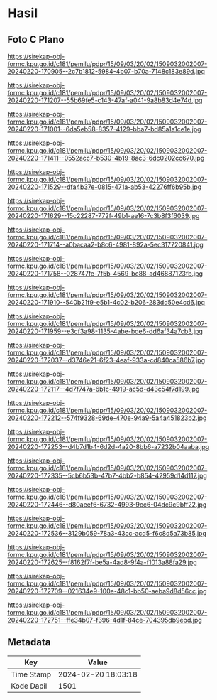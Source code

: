# Hasil

## Foto C Plano

https://sirekap-obj-formc.kpu.go.id/c181/pemilu/pdpr/15/09/03/20/02/1509032002007-20240220-170905--2c7b1812-5984-4b07-b70a-7148c183e89d.jpg

https://sirekap-obj-formc.kpu.go.id/c181/pemilu/pdpr/15/09/03/20/02/1509032002007-20240220-171207--55b69fe5-c143-47af-a041-9a8b83d4e74d.jpg

https://sirekap-obj-formc.kpu.go.id/c181/pemilu/pdpr/15/09/03/20/02/1509032002007-20240220-171001--6da5eb58-8357-4129-bba7-bd85a1a1ce1e.jpg

https://sirekap-obj-formc.kpu.go.id/c181/pemilu/pdpr/15/09/03/20/02/1509032002007-20240220-171411--0552acc7-b530-4b19-8ac3-6dc0202cc670.jpg

https://sirekap-obj-formc.kpu.go.id/c181/pemilu/pdpr/15/09/03/20/02/1509032002007-20240220-171529--dfa4b37e-0815-471a-ab53-42276ff6b95b.jpg

https://sirekap-obj-formc.kpu.go.id/c181/pemilu/pdpr/15/09/03/20/02/1509032002007-20240220-171629--15c22287-772f-49b1-ae16-7c3b8f3f6039.jpg

https://sirekap-obj-formc.kpu.go.id/c181/pemilu/pdpr/15/09/03/20/02/1509032002007-20240220-171714--a0bacaa2-b8c6-4981-892a-5ec317720841.jpg

https://sirekap-obj-formc.kpu.go.id/c181/pemilu/pdpr/15/09/03/20/02/1509032002007-20240220-171758--028747fe-7f5b-4569-bc88-ad46887123fb.jpg

https://sirekap-obj-formc.kpu.go.id/c181/pemilu/pdpr/15/09/03/20/02/1509032002007-20240220-171910--540b21f9-e5b1-4c02-b206-283dd50e4cd6.jpg

https://sirekap-obj-formc.kpu.go.id/c181/pemilu/pdpr/15/09/03/20/02/1509032002007-20240220-171959--e3cf3a98-1135-4abe-bde6-dd6af34a7cb3.jpg

https://sirekap-obj-formc.kpu.go.id/c181/pemilu/pdpr/15/09/03/20/02/1509032002007-20240220-172037--d3746e21-6f23-4eaf-933a-cd840ca586b7.jpg

https://sirekap-obj-formc.kpu.go.id/c181/pemilu/pdpr/15/09/03/20/02/1509032002007-20240220-172117--4d7f747a-6b1c-4919-ac5d-d43c54f7d199.jpg

https://sirekap-obj-formc.kpu.go.id/c181/pemilu/pdpr/15/09/03/20/02/1509032002007-20240220-172212--574f9328-69de-470e-94a9-5a4a451823b2.jpg

https://sirekap-obj-formc.kpu.go.id/c181/pemilu/pdpr/15/09/03/20/02/1509032002007-20240220-172253--d4b7d1b4-6d2d-4a20-8bb6-a7232b04aaba.jpg

https://sirekap-obj-formc.kpu.go.id/c181/pemilu/pdpr/15/09/03/20/02/1509032002007-20240220-172335--5cb6b53b-47b7-4bb2-b854-42959d14d117.jpg

https://sirekap-obj-formc.kpu.go.id/c181/pemilu/pdpr/15/09/03/20/02/1509032002007-20240220-172446--d80aeef6-6732-4993-9cc6-04dc9c9bff22.jpg

https://sirekap-obj-formc.kpu.go.id/c181/pemilu/pdpr/15/09/03/20/02/1509032002007-20240220-172536--3129b059-78a3-43cc-acd5-f6c8d5a73b85.jpg

https://sirekap-obj-formc.kpu.go.id/c181/pemilu/pdpr/15/09/03/20/02/1509032002007-20240220-172625--f8162f7f-be5a-4ad8-9f4a-f1013a88fa29.jpg

https://sirekap-obj-formc.kpu.go.id/c181/pemilu/pdpr/15/09/03/20/02/1509032002007-20240220-172709--021634e9-100e-48c1-bb50-aeba9d8d56cc.jpg

https://sirekap-obj-formc.kpu.go.id/c181/pemilu/pdpr/15/09/03/20/02/1509032002007-20240220-172751--ffe34b07-f396-4d1f-84ce-704395db9ebd.jpg


## Metadata

| Key        | Value               |
| ---------- | ------------------- |
| Time Stamp | 2024-02-20 18:03:18 |
| Kode Dapil | 1501                |



